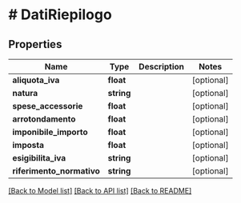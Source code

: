 # # DatiRiepilogo

## Properties

Name | Type | Description | Notes
------------ | ------------- | ------------- | -------------
**aliquota_iva** | **float** |  | [optional]
**natura** | **string** |  | [optional]
**spese_accessorie** | **float** |  | [optional]
**arrotondamento** | **float** |  | [optional]
**imponibile_importo** | **float** |  | [optional]
**imposta** | **float** |  | [optional]
**esigibilita_iva** | **string** |  | [optional]
**riferimento_normativo** | **string** |  | [optional]

[[Back to Model list]](../../README.md#models) [[Back to API list]](../../README.md#endpoints) [[Back to README]](../../README.md)

